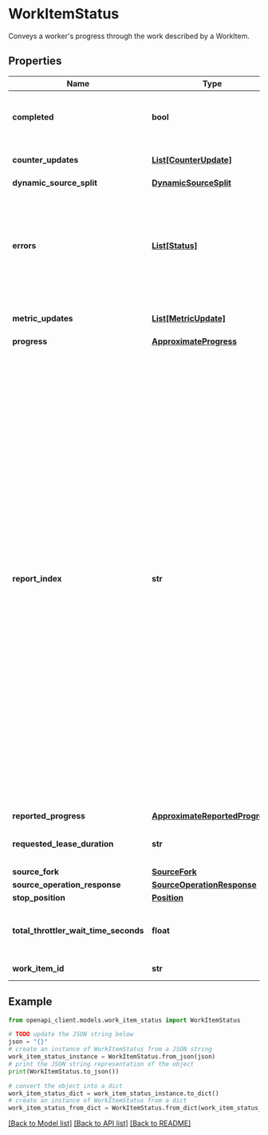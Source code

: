 # WorkItemStatus

Conveys a worker's progress through the work described by a WorkItem.

## Properties

Name | Type | Description | Notes
------------ | ------------- | ------------- | -------------
**completed** | **bool** | True if the WorkItem was completed (successfully or unsuccessfully). | [optional] 
**counter_updates** | [**List[CounterUpdate]**](CounterUpdate.md) | Worker output counters for this WorkItem. | [optional] 
**dynamic_source_split** | [**DynamicSourceSplit**](DynamicSourceSplit.md) |  | [optional] 
**errors** | [**List[Status]**](Status.md) | Specifies errors which occurred during processing. If errors are provided, and completed &#x3D; true, then the WorkItem is considered to have failed. | [optional] 
**metric_updates** | [**List[MetricUpdate]**](MetricUpdate.md) | DEPRECATED in favor of counter_updates. | [optional] 
**progress** | [**ApproximateProgress**](ApproximateProgress.md) |  | [optional] 
**report_index** | **str** | The report index. When a WorkItem is leased, the lease will contain an initial report index. When a WorkItem&#39;s status is reported to the system, the report should be sent with that report index, and the response will contain the index the worker should use for the next report. Reports received with unexpected index values will be rejected by the service. In order to preserve idempotency, the worker should not alter the contents of a report, even if the worker must submit the same report multiple times before getting back a response. The worker should not submit a subsequent report until the response for the previous report had been received from the service. | [optional] 
**reported_progress** | [**ApproximateReportedProgress**](ApproximateReportedProgress.md) |  | [optional] 
**requested_lease_duration** | **str** | Amount of time the worker requests for its lease. | [optional] 
**source_fork** | [**SourceFork**](SourceFork.md) |  | [optional] 
**source_operation_response** | [**SourceOperationResponse**](SourceOperationResponse.md) |  | [optional] 
**stop_position** | [**Position**](Position.md) |  | [optional] 
**total_throttler_wait_time_seconds** | **float** | Total time the worker spent being throttled by external systems. | [optional] 
**work_item_id** | **str** | Identifies the WorkItem. | [optional] 

## Example

```python
from openapi_client.models.work_item_status import WorkItemStatus

# TODO update the JSON string below
json = "{}"
# create an instance of WorkItemStatus from a JSON string
work_item_status_instance = WorkItemStatus.from_json(json)
# print the JSON string representation of the object
print(WorkItemStatus.to_json())

# convert the object into a dict
work_item_status_dict = work_item_status_instance.to_dict()
# create an instance of WorkItemStatus from a dict
work_item_status_from_dict = WorkItemStatus.from_dict(work_item_status_dict)
```
[[Back to Model list]](../README.md#documentation-for-models) [[Back to API list]](../README.md#documentation-for-api-endpoints) [[Back to README]](../README.md)


